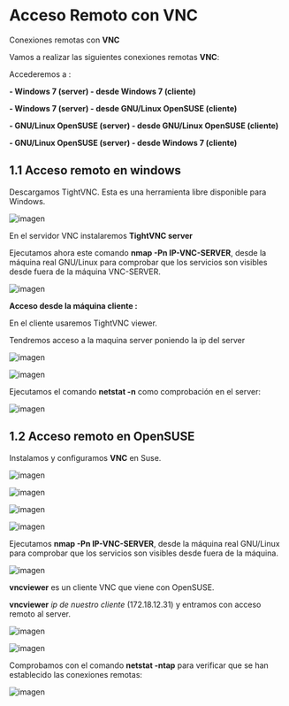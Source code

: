 # Acceso Remoto con VNC

Conexiones remotas con **VNC**

Vamos a realizar las siguientes conexiones remotas **VNC**:

Accederemos a :

**- Windows 7 (server) - desde Windows 7 (cliente)**

**- Windows 7 (server) - desde GNU/Linux OpenSUSE (cliente)**

**- GNU/Linux OpenSUSE (server) - desde GNU/Linux OpenSUSE (cliente)**

**- GNU/Linux OpenSUSE (server) - desde Windows 7 (cliente)**


## 1.1 Acceso remoto en windows

Descargamos TightVNC. Esta es una herramienta libre disponible para Windows.

![imagen](./img/imagen23.png)

En el servidor VNC instalaremos **TightVNC server**

Ejecutamos ahora este comando **nmap -Pn IP-VNC-SERVER**, desde la máquina real GNU/Linux para comprobar que los servicios son visibles desde fuera de la máquina VNC-SERVER.

![imagen](./img/imagen12.png)

**Acceso desde la máquina cliente :**

En el cliente usaremos TightVNC viewer.

Tendremos acceso a la maquina server poniendo la ip del server

![imagen](./img/imagen13.png)

![imagen](./img/imagen15.png)

Ejecutamos el comando **netstat -n** como comprobación en el server:

![imagen](./img/imagen16.png)

## 1.2 Acceso remoto en OpenSUSE

Instalamos y configuramos **VNC** en Suse.

![imagen](./img/imagen1.png)

![imagen](./img/imagen2.png)

![imagen](./img/imagen3.png)



![imagen](./img/imagen5.png)

Ejecutamos **nmap -Pn IP-VNC-SERVER**, desde la máquina real GNU/Linux para comprobar que los servicios son visibles desde fuera de la máquina.

![imagen](./img/imagen6.png)

**vncviewer** es un cliente VNC que viene con OpenSUSE.

**vncviewer** *ip de nuestro cliente* (172.18.12.31) y entramos con acceso remoto al server.

![imagen](./img/imagen7.png)

![imagen](./img/imagen8.png)

Comprobamos con el comando **netstat -ntap** para verificar que se han establecido las conexiones remotas:

![imagen](./img/imagen10.png)
